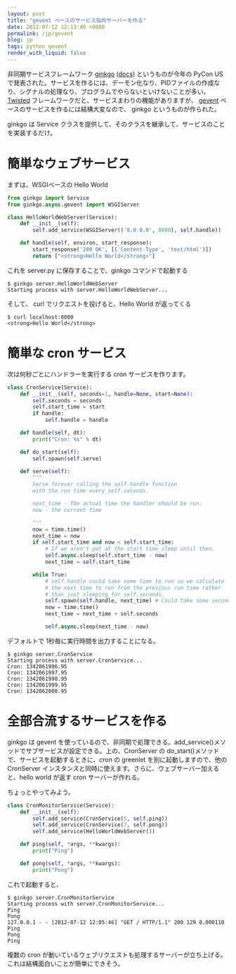```yaml
---
layout: post
title: "gevent ベースのサービス指向サーバーを作る"
date: 2012-07-12 12:13:40 +0000
permalink: /jp/gevent
blog: jp
tags: python gevent
render_with_liquid: false
---
```


非同期サービスフレームワーク [ginkgo](https://github.com/progrium/ginkgo/)
([docs](http://ginkgo.readthedocs.org/)) というものが今年の PyCon US
で発表された。サービスを作るには、デーモン化なり、PIDファイルの作成なり、シグナルの処理なり、プログラムでやらないといけないことが多い。
[Twisted](http://twistedmatrix.com/) フレームワークだと、サービスまわりの機能がありますが、
[gevent](http://www.gevent.org/) ベースのサービスを作るには結構大変なので、 ginkgo
というものが作られた。

ginkgo は Service クラスを提供して、そのクラスを継承して、サービスのことを実装するだけ。

# 簡単なウェブサービス

まずは、WSGIベースの Hello World

```python
from ginkgo import Service
from ginkgo.async.gevent import WSGIServer

class HelloWorldWebServer(Service):
    def __init__(self):
        self.add_service(WSGIServer(('0.0.0.0', 8000), self.handle))

    def handle(self, environ, start_response):
        start_response('200 OK', [('Content-Type', 'text/html')])
        return ["<strong>Hello World</strong>"]
```

これを server.py に保存することで、ginkgo コマンドで起動する

```text
$ ginkgo server.HelloWorldWebServer
Starting process with server.HelloWorldWebServer...
```

そして、 curl でリクエストを投げると、Hello World が返ってくる

```text
$ curl localhost:8000
<strong>Hello World</strong>
```

# 簡単な cron サービス

次は何秒ごとにハンドラーを実行する cron サービスを作ります。

```python
class CronService(Service):
    def __init__(self, seconds=1, handle=None, start=None):
        self.seconds = seconds
        self.start_time = start
        if handle:
            self.handle = handle

    def handle(self, dt):
        print("Cron: %s" % dt)

    def do_start(self):
        self.spawn(self.serve)

    def serve(self):
        """
        Serve forever calling the self.handle function
        with the run time every self.seconds.

        next_time - The actual time the handler should be run.
        now - the current time

        """
        now = time.time()
        next_time = now
        if self.start_time and now < self.start_time:
            # If we aren't yet at the start time sleep until then.
            self.async.sleep(self.start_time - now)
            next_time = self.start_time

        while True:
            # self.handle could take some time to run so we calculate
            # the next time to run from the previous run time rather
            # than just sleeping for self.seconds.
            self.spawn(self.handle, next_time) # Could take some seconds?
            now = time.time()
            next_time = next_time + self.seconds

            self.async.sleep(next_time - now)
```

デフォルトで 1秒毎に実行時間を出力することになる。

```text
$ ginkgo server.CronService
Starting process with server.CronService...
Cron: 1342061996.95
Cron: 1342061997.95
Cron: 1342061998.95
Cron: 1342061999.95
Cron: 1342062000.95
```

# 全部合流するサービスを作る

ginkgo は gevent
を使っているので、非同期で処理できる。add_service()メソッドでサブサービスが設定できる。上の、CronServer
の do_start()メソッドで、サービスを起動するときに、cron の greenlet を別に起動しますので、他の CronServer
インスタンスと同時に使えます。さらに、ウェブサーバー加えると、hello world が返す cron サーバーが作れる。

ちょっとやってみよう。

```python
class CronMonitorService(Service):
    def __init__(self):
        self.add_service(CronService(5, self.ping))
        self.add_service(CronService(7, self.pong))
        self.add_service(HelloWorldWebServer())

    def ping(self, *args, **kwargs):
        print("Ping")

    def pong(self, *args, **kwargs):
        print("Pong")
```

これで起動すると、

```text
$ ginkgo server.CronMonitorService
Starting process with server.CronMonitorService...
Ping
Pong
127.0.0.1 - - [2012-07-12 12:05:46] "GET / HTTP/1.1" 200 129 0.000110
Ping
Pong
Ping
```

複数の cron が動いているウェブリクエストも処理するサーバーが立ち上げる。これは結構面白いことが簡単にできそう。

